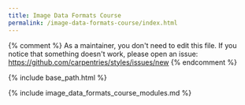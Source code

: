 ```yaml
---
title: Image Data Formats Course
permalink: /image-data-formats-course/index.html
---
```


{% comment %}
As a maintainer, you don't need to edit this file.
If you notice that something doesn't work, please 
open an issue: https://github.com/carpentries/styles/issues/new
{% endcomment %}

{% include base_path.html %}

{% include image_data_formats_course_modules.md %}